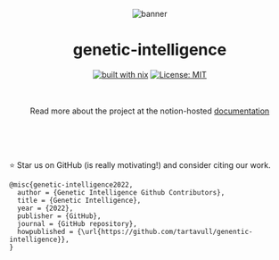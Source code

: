 <div align="center">

![banner](https://user-images.githubusercontent.com/4648166/200148655-0f1f7e16-77e5-464d-b40e-39bd6d01c0de.png)
# genetic-intelligence

[![built with nix](https://img.shields.io/badge/built%20with-nix-blue)](https://builtwithnix.org)
[![License: MIT](https://img.shields.io/badge/License-MIT-yellow.svg)](https://opensource.org/licenses/MIT)  
<br>
<br>

Read more about the project at the notion-hosted [documentation](https://tartavull.notion.site/Genetic-Intelligence-f5e7441404024efcb76fd01dd703c196)

<div align="left">

<br>
<br>
<br>

:star: Star us on GitHub (is really motivating!) and consider citing our work.
```
@misc{genetic-intelligence2022,
  author = {Genetic Intelligence Github Contributors},
  title = {Genetic Intelligence},
  year = {2022},
  publisher = {GitHub},
  journal = {GitHub repository},
  howpublished = {\url{https://github.com/tartavull/genentic-intelligence}},
}
```
